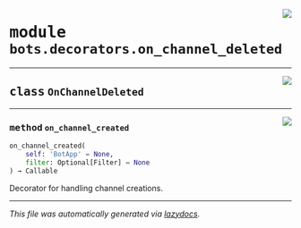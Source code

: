 <!-- markdownlint-disable -->

<a href="../../../src/switch/bots/decorators/on_channel_deleted.py#L0"><img align="right" src="https://img.shields.io/badge/-source-cccccc?style=flat-square"/></a>

# <kbd>module</kbd> `bots.decorators.on_channel_deleted`






---

<a href="../../../src/switch/bots/decorators/on_channel_deleted.py#L6"><img align="right" src="https://img.shields.io/badge/-source-cccccc?style=flat-square"/></a>

## <kbd>class</kbd> `OnChannelDeleted`







---

<a href="../../../src/switch/bots/decorators/on_channel_deleted.py#L7"><img align="right" src="https://img.shields.io/badge/-source-cccccc?style=flat-square"/></a>

### <kbd>method</kbd> `on_channel_created`

```python
on_channel_created(
    self: 'BotApp' = None,
    filter: Optional[Filter] = None
) → Callable
```

Decorator for handling channel creations. 




---

_This file was automatically generated via [lazydocs](https://github.com/ml-tooling/lazydocs)._
